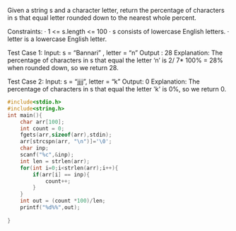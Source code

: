 Given a string s and a character letter, return the percentage of characters in s that equal letter rounded down to the nearest whole percent.

Constraints: · 1 <= s.length <= 100 · s consists of lowercase English letters. · letter is a lowercase English letter. 

Test Case 1: 
Input: s = “Bannari” , letter = “n” 
Output : 28 
Explanation: The percentage of characters in s that equal the letter ‘n’ is 2/ 7* 100% = 28% when rounded down, so we return 28. 

Test Case 2: 
Input: s = “jjjj”, letter = “k” 
Output: 0 
Explanation: The percentage of characters in s that equal the letter 'k' is 0%, so we return 0.

```c
#include<stdio.h>
#include<string.h>
int main(){
    char arr[100];
    int count = 0;
    fgets(arr,sizeof(arr),stdin);
    arr[strcspn(arr, "\n")]='\0';
    char inp;
    scanf("%c",&inp);
    int len = strlen(arr);
    for(int i=0;i<strlen(arr);i++){
        if(arr[i] == inp){
            count++;
        }
    }
    int out = (count *100)/len;
    printf("%d%%",out);
    
}
```